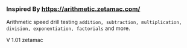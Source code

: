 ### Inspired By https://arithmetic.zetamac.com/

Arithmetic speed drill testing `addition, subtraction, multiplication, division, exponentiation, factorials` and more.

V 1.01 zetamac